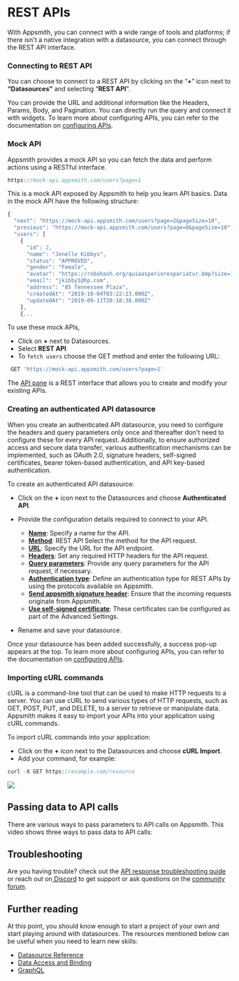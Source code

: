 # REST APIs

With Appsmith, you can connect with a wide range of tools and platforms; if there isn't a native integration with a datasource, you can connect through the REST API interface. 


### Connecting to REST API

You can choose to connect to a REST API by clicking on the “**+**” icon next to **“Datasources”** and selecting “**REST API**".

You can provide the URL and additional information like the Headers, Params, Body, and Pagination. You can directly run the query and connect it with widgets. To learn more about configuring APIs, you can refer to the documentation on [configuring APIs](/core-concepts/connecting-to-data-sources/authentication/connect-to-apis).


 <VideoEmbed host="youtube" videoId="IptCmvKdbog" title="Connect to REST API" caption="Connect to REST API"/> 


### Mock API

Appsmith provides a mock API so you can fetch the data and perform actions using a RESTful interface.

```js
https://mock-api.appsmith.com/users?page=1
```

This is a mock API exposed by Appsmith to help you learn API basics. Data in the mock API have the following structure:

```js
{
  "next": "https://mock-api.appsmith.com/users?page=2&pageSize=10",
  "previous": "https://mock-api.appsmith.com/users?page=0&pageSize=10",
  "users": [
    {
      "id": 2,
      "name": "Jenelle Kibbys",
      "status": "APPROVED",
      "gender": "Female",
      "avatar": "https://robohash.org/quiaasperiorespariatur.bmp?size=100x100&set=set1",
      "email": "jkibby1@hp.com",
      "address": "85 Tennessee Plaza",
      "createdAt": "2019-10-04T03:22:23.000Z",
      "updatedAt": "2019-09-11T20:18:38.000Z"
    },
    {...
```

<VideoEmbed host="youtube" videoId="DWLF0pNjjuI" title="Using A Sample API " caption="How to use mock API | Example"/>

 To use these mock APIs,

* Click on **+** next to Datasources.
* Select **REST API**
* To ```fetch users``` choose the GET method and enter the following URL:

```js
 GET 'https://mock-api.appsmith.com/users?page=1'
```


The [API pane](/core-concepts/connecting-to-data-sources/authentication/connect-to-apis) is a REST interface that allows you to create and modify your existing APIs.



### Creating an authenticated API datasource

When you create an authenticated API datasource, you need to configure the headers and query parameters only once and thereafter don't need to configure these for every API request. Additionally, to ensure authorized access and secure data transfer, various authentication mechanisms can be implemented, such as OAuth 2.0, signature headers, self-signed certificates, bearer token-based authentication, and API key-based authentication.

 <VideoEmbed host="youtube" videoId="Uy7ZDviGbtM" title="Creating an authenticated API " caption="Creating an authenticated API"/> 

To create an authenticated API datasource:

* Click on the **+** icon next to the Datasources and choose **Authenticated API**.
* Provide the configuration details required to connect to your API.

   * [**Name**](/core-concepts/connecting-to-data-sources/authentication/connect-to-apis#name):		Specify a name for the API.
   * [**Method**](/core-concepts/connecting-to-data-sources/authentication/connect-to-apis#method):	REST API	Select the method for the API request.
   * [**URL**](/core-concepts/connecting-to-data-sources/authentication/connect-to-apis#url):		Specify the URL for the API endpoint.
   * [**Headers**](/core-concepts/connecting-to-data-sources/authentication/connect-to-apis#headers):		Set any required HTTP headers for the API request.
   * [**Query parameters**](/core-concepts/connecting-to-data-sources/authentication/connect-to-apis#params):		Provide any query parameters for the API request, if necessary.
   * [**Authentication type**](/core-concepts/connecting-to-data-sources/authentication/authentication-type): Define an authentication type for REST APIs by using the protocols available on Appsmith.
   * [**Send appsmith signature header**](/core-concepts/connecting-to-data-sources/authentication/connect-to-apis#send-appsmith-signature-header): Ensure that the incoming requests originate from Appsmith.
   * [**Use self-signed certificate**](/core-concepts/connecting-to-data-sources/authentication/self-signed-certificates):  These certificates can be configured as part of the Advanced Settings. 

* Rename and save your datasource.



Once your datasource has been added successfully, a success pop-up appears at the top. To learn more about configuring APIs, you can refer to the documentation on [configuring APIs](/core-concepts/connecting-to-data-sources/authentication/connect-to-apis).


### Importing cURL commands

cURL is a command-line tool that can be used to make HTTP requests to a server. You can use cURL to send various types of HTTP requests, such as GET, POST, PUT, and DELETE, to a server to retrieve or manipulate data. Appsmith makes it easy to import your APIs into your application using cURL commands.


To import cURL commands into your application:

* Click on the **+** icon next to the Datasources and choose **cURL Import**.
* Add your command, for example:

```js
curl -X GET https://example.com/resource
```

![](</img/import_curl_(1).gif>)

## Passing data to API calls

There are various ways to pass parameters to API calls on Appsmith. This video shows three ways to pass data to API calls:

<VideoEmbed host="youtube" videoId="znaaDiQbAS8" title="How to pass parameters to an API call" caption="How to pass parameters to an API call"/>



## Troubleshooting

Are you having trouble? check out the [API response troubleshooting guide](/help-and-support/troubleshooting-guide/query-errors) or reach out on[ Discord](https://discord.com/invite/rBTTVJp) to get support or ask questions on the [community forum](https://community.appsmith.com/).

## Further reading

At this point, you should know enough to start a project of your own and start playing around with datasources. The resources mentioned below can be useful when you need to learn new skills:

* [Datasource Reference](reference/datasources)
* [Data Access and Binding](/core-concepts/data-access-and-binding)
* [GraphQL](reference/datasources/graphql)

